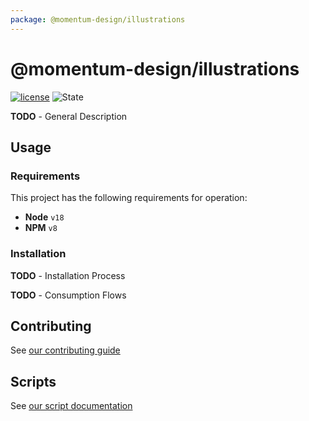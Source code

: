 ```yaml
---
package: @momentum-design/illustrations
---
```


# @momentum-design/illustrations

[![license](https://img.shields.io/badge/License-MIT-blueviolet?style=flat-square)](https://github.com/momentum-design/momentum-design/blob/design-token-updates/LICENSE)
![State](https://img.shields.io/badge/State-Alpha-blue?style=flat-square)

**TODO** - General Description

## Usage

### Requirements

This project has the following requirements for operation:

* **Node** `v18`
* **NPM** `v8`

### Installation

**TODO** - Installation Process

**TODO** - Consumption Flows

## Contributing

See [our contributing guide](./CONTRIBUTING.md)

## Scripts

See [our script documentation](./SCRIPTS.md)

